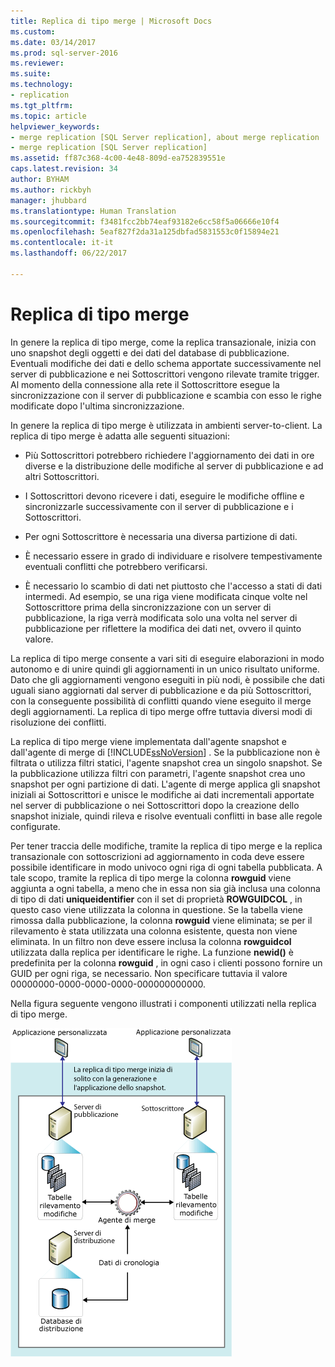 ```yaml
---
title: Replica di tipo merge | Microsoft Docs
ms.custom: 
ms.date: 03/14/2017
ms.prod: sql-server-2016
ms.reviewer: 
ms.suite: 
ms.technology:
- replication
ms.tgt_pltfrm: 
ms.topic: article
helpviewer_keywords:
- merge replication [SQL Server replication], about merge replication
- merge replication [SQL Server replication]
ms.assetid: ff87c368-4c00-4e48-809d-ea752839551e
caps.latest.revision: 34
author: BYHAM
ms.author: rickbyh
manager: jhubbard
ms.translationtype: Human Translation
ms.sourcegitcommit: f3481fcc2bb74eaf93182e6cc58f5a06666e10f4
ms.openlocfilehash: 5eaf827f2da31a125dbfad5831553c0f15894e21
ms.contentlocale: it-it
ms.lasthandoff: 06/22/2017

---
```

# <a name="merge-replication"></a>Replica di tipo merge
  In genere la replica di tipo merge, come la replica transazionale, inizia con uno snapshot degli oggetti e dei dati del database di pubblicazione. Eventuali modifiche dei dati e dello schema apportate successivamente nel server di pubblicazione e nei Sottoscrittori vengono rilevate tramite trigger. Al momento della connessione alla rete il Sottoscrittore esegue la sincronizzazione con il server di pubblicazione e scambia con esso le righe modificate dopo l'ultima sincronizzazione.  
  
 In genere la replica di tipo merge è utilizzata in ambienti server-to-client. La replica di tipo merge è adatta alle seguenti situazioni:  
  
-   Più Sottoscrittori potrebbero richiedere l'aggiornamento dei dati in ore diverse e la distribuzione delle modifiche al server di pubblicazione e ad altri Sottoscrittori.  
  
-   I Sottoscrittori devono ricevere i dati, eseguire le modifiche offline e sincronizzarle successivamente con il server di pubblicazione e i Sottoscrittori.  
  
-   Per ogni Sottoscrittore è necessaria una diversa partizione di dati.  
  
-   È necessario essere in grado di individuare e risolvere tempestivamente eventuali conflitti che potrebbero verificarsi.  
  
-   È necessario lo scambio di dati net piuttosto che l'accesso a stati di dati intermedi. Ad esempio, se una riga viene modificata cinque volte nel Sottoscrittore prima della sincronizzazione con un server di pubblicazione, la riga verrà modificata solo una volta nel server di pubblicazione per riflettere la modifica dei dati net, ovvero il quinto valore.  
  
 La replica di tipo merge consente a vari siti di eseguire elaborazioni in modo autonomo e di unire quindi gli aggiornamenti in un unico risultato uniforme. Dato che gli aggiornamenti vengono eseguiti in più nodi, è possibile che dati uguali siano aggiornati dal server di pubblicazione e da più Sottoscrittori, con la conseguente possibilità di conflitti quando viene eseguito il merge degli aggiornamenti. La replica di tipo merge offre tuttavia diversi modi di risoluzione dei conflitti.  
  
 La replica di tipo merge viene implementata dall'agente snapshot e dall'agente di merge di [!INCLUDE[ssNoVersion](../../../includes/ssnoversion-md.md)] . Se la pubblicazione non è filtrata o utilizza filtri statici, l'agente snapshot crea un singolo snapshot. Se la pubblicazione utilizza filtri con parametri, l'agente snapshot crea uno snapshot per ogni partizione di dati. L'agente di merge applica gli snapshot iniziali ai Sottoscrittori e unisce le modifiche ai dati incrementali apportate nel server di pubblicazione o nei Sottoscrittori dopo la creazione dello snapshot iniziale, quindi rileva e risolve eventuali conflitti in base alle regole configurate.  
  
 Per tener traccia delle modifiche, tramite la replica di tipo merge e la replica transazionale con sottoscrizioni ad aggiornamento in coda deve essere possibile identificare in modo univoco ogni riga di ogni tabella pubblicata. A tale scopo, tramite la replica di tipo merge la colonna **rowguid** viene aggiunta a ogni tabella, a meno che in essa non sia già inclusa una colonna di tipo di dati **uniqueidentifier** con il set di proprietà **ROWGUIDCOL** , in questo caso viene utilizzata la colonna in questione. Se la tabella viene rimossa dalla pubblicazione, la colonna **rowguid** viene eliminata; se per il rilevamento è stata utilizzata una colonna esistente, questa non viene eliminata. In un filtro non deve essere inclusa la colonna **rowguidcol** utilizzata dalla replica per identificare le righe. La funzione **newid()** è predefinita per la colonna **rowguid** , in ogni caso i clienti possono fornire un GUID per ogni riga, se necessario. Non specificare tuttavia il valore 00000000-0000-0000-0000-000000000000.  
  
 Nella figura seguente vengono illustrati i componenti utilizzati nella replica di tipo merge.  
  
 ![Componenti e flusso di dati per la replica di tipo merge](../../../relational-databases/replication/merge/media/merge.gif "Componenti e flusso di dati per la replica di tipo merge")  
  
  
